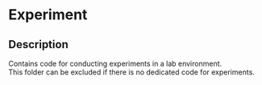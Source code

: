 # Experiment

## Description

Contains code for conducting experiments in a lab environment. <br>
This folder can be excluded if there is no dedicated code for experiments.
